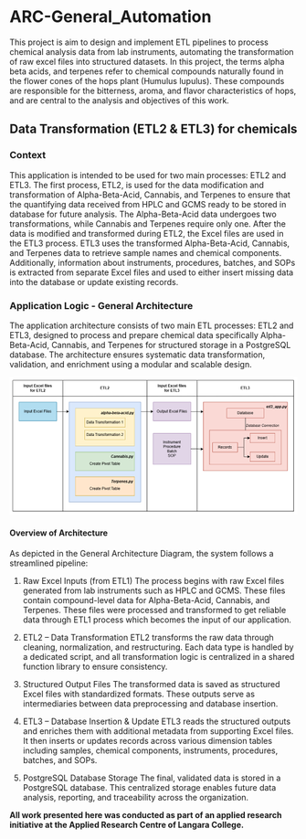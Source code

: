 # ARC-General_Automation

This project is aim to design and implement ETL pipelines to process chemical analysis data from lab instruments, automating the transformation of raw excel files into structured datasets. In this project, the terms alpha beta acids, and terpenes refer to chemical compounds naturally found in the flower cones of the hops plant (Humulus lupulus). These compounds are responsible for the bitterness, aroma, and flavor characteristics of hops, and are central to the analysis and objectives of this work.

## Data Transformation (ETL2 & ETL3) for chemicals

### Context

This application is intended to be used for two main processes: ETL2 and ETL3. The first process, ETL2, is used for the data modification and transformation of Alpha-Beta-Acid, Cannabis, and Terpenes to ensure that the quantifying data received from HPLC and GCMS ready to be stored in database for future analysis. The Alpha-Beta-Acid data undergoes two transformations, while Cannabis and Terpenes require only one.
After the data is modified and transformed during ETL2, the Excel files are used in the ETL3 process. ETL3 uses the transformed Alpha-Beta-Acid, Cannabis, and Terpenes data to retrieve sample names and chemical components. Additionally, information about instruments, procedures, batches, and SOPs is extracted from separate Excel files and used to either insert missing data into the database or update existing records.

### Application Logic - General Architecture

The application architecture consists of two main ETL processes: ETL2 and ETL3, designed to process and prepare chemical data specifically Alpha-Beta-Acid, Cannabis, and Terpenes for structured storage in a PostgreSQL database. The architecture ensures systematic data transformation, validation, and enrichment using a modular and scalable design.

![General Architecture](image.png)

#### Overview of Architecture

As depicted in the General Architecture Diagram, the system follows a streamlined pipeline:

1.	Raw Excel Inputs (from ETL1)
The process begins with raw Excel files generated from lab instruments such as HPLC and GCMS. These files contain compound-level data for Alpha-Beta-Acid, Cannabis, and Terpenes. These files were processed and transformed to get reliable data through ETL1 process which becomes the input of our application.

2.	ETL2 – Data Transformation
ETL2 transforms the raw data through cleaning, normalization, and restructuring. Each data type is handled by a dedicated script, and all transformation logic is centralized in a shared function library to ensure consistency.

3.	Structured Output Files
The transformed data is saved as structured Excel files with standardized formats. These outputs serve as intermediaries between data preprocessing and database insertion.

4.	ETL3 – Database Insertion & Update
ETL3 reads the structured outputs and enriches them with additional metadata from supporting Excel files. It then inserts or updates records across various dimension tables including samples, chemical components, instruments, procedures, batches, and SOPs.

5.	PostgreSQL Database Storage
The final, validated data is stored in a PostgreSQL database. This centralized storage enables future data analysis, reporting, and traceability across the organization.


**All work presented here was conducted as part of an applied research initiative at the Applied Research Centre of Langara College.**